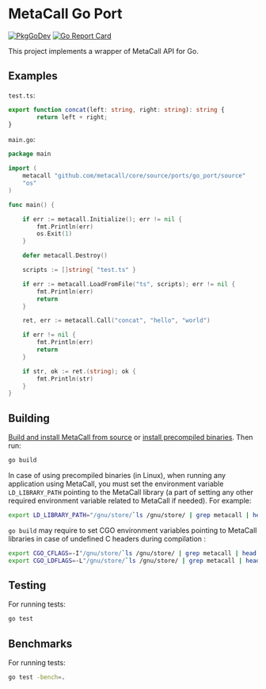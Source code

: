 # MetaCall Go Port

[![PkgGoDev](https://pkg.go.dev/badge/github.com/metacall/core/source/ports/go_port/source)](https://pkg.go.dev/github.com/metacall/core/source/ports/go_port/source) [![Go Report Card](https://goreportcard.com/badge/github.com/metacall/core)](https://goreportcard.com/report/github.com/metacall/core)

This project implements a wrapper of MetaCall API for Go.

## Examples

`test.ts`:
```ts
export function concat(left: string, right: string): string {
        return left + right;
}
```

`main.go`:
```go
package main

import (
	metacall "github.com/metacall/core/source/ports/go_port/source"
	"os"
)

func main() {

	if err := metacall.Initialize(); err != nil {
		fmt.Println(err)
		os.Exit(1)
	}

	defer metacall.Destroy()

	scripts := []string{ "test.ts" }

	if err := metacall.LoadFromFile("ts", scripts); err != nil {
		fmt.Println(err)
		return
	}

	ret, err := metacall.Call("concat", "hello", "world")

	if err != nil {
		fmt.Println(err)
		return
	}

	if str, ok := ret.(string); ok {
		fmt.Println(str)
	}
}
```

## Building

[Build and install MetaCall from source](https://github.com/metacall/core/blob/develop/docs/README.md#6-build-system) or [install precompiled binaries](https://github.com/metacall/install#install). Then run:

```sh
go build
```

In case of using precompiled binaries (in Linux), when running any application using MetaCall, you must set the environment variable `LD_LIBRARY_PATH` pointing to the MetaCall library (a part of setting any other required environment variable related to MetaCall if needed). For example:

```sh
export LD_LIBRARY_PATH="/gnu/store/`ls /gnu/store/ | grep metacall | head -n 1`/lib"
```

`go build` may require to set CGO environment variables pointing to MetaCall libraries in case of undefined C headers during compilation :

```sh
export CGO_CFLAGS=-I"/gnu/store/`ls /gnu/store/ | grep metacall | head -n 1`/include"
export CGO_LDFLAGS=-L"/gnu/store/`ls /gnu/store/ | grep metacall | head -n 1`/lib"
```

## Testing

For running tests:

```sh
go test
```

## Benchmarks

For running tests:

```sh
go test -bench=.
```
